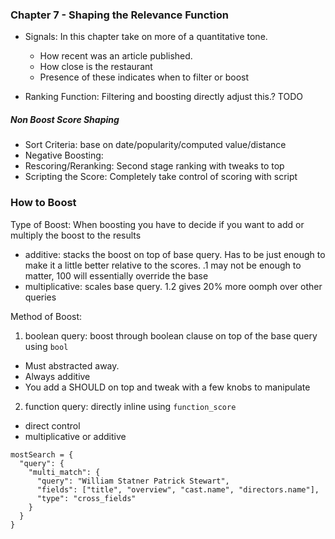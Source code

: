 ### Chapter 7 - Shaping the Relevance Function

- Signals: In this chapter take on more of a quantitative tone.  
  - How recent was an article published.
  - How close is the restaurant
  - Presence of these indicates when to filter or boost
   
- Ranking Function: Filtering and boosting directly adjust this.? TODO

##### Non Boost Score Shaping
 - Sort Criteria: base on date/popularity/computed value/distance
 - Negative Boosting: 
 - Rescoring/Reranking: Second stage ranking with tweaks to top
 - Scripting the Score: Completely take control of scoring with script
 
 
### How to Boost
Type of Boost: When boosting you have to decide if you want to add or multiply the boost to the results
 - additive: stacks the boost on top of base query.  Has to be just enough to make it a little better relative to the scores.  .1 may not be enough to matter, 100 will essentially override the base 
 - multiplicative: scales base query. 1.2 gives 20% more oomph over other queries
  
Method of Boost: 
1. boolean query: boost through boolean clause on top of the base query using `bool`
 - Must abstracted away.  
 - Always additive
 - You add a SHOULD on top and tweak with a few knobs to manipulate
2. function query: directly inline using `function_score`
 - direct control
 - multiplicative or additive
 
 
   
  
  

```
mostSearch = {
  "query": {
    "multi_match": {
      "query": "William Statner Patrick Stewart",
      "fields": ["title", "overview", "cast.name", "directors.name"],
      "type": "cross_fields"
    }
  }
}
```
